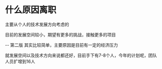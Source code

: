 # 什么原因离职

主要从个人的技术发展方向考虑的

目前的发展空间较小，期望有更多的挑战，接触更多的项目


-- 第二版
其实比较简单，主要原因是目前有一定的经济压力

就发展空间以及技术方向来说都还好，目前手下有7-8个人，今年的计划呢，团队人员扩增到16人